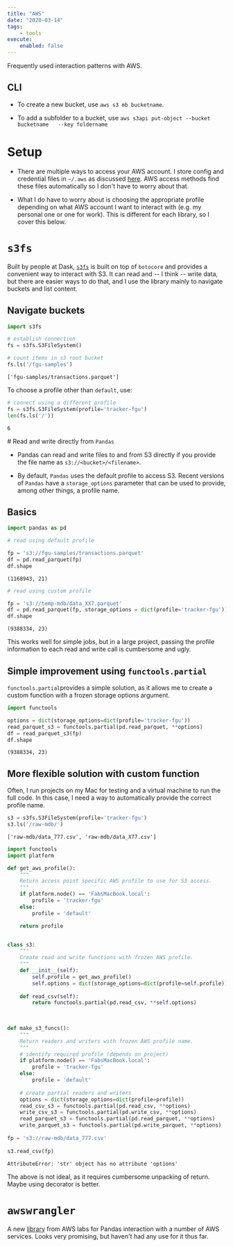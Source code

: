 ```yaml
---
title: "AWS"
date: "2020-03-14"
tags:
    - tools
execute:
    enabled: false
---
```


Frequently used interaction patterns with AWS.

## CLI

-   To create a new bucket, use `aws s3 mb bucketname`.

-   To add a subfolder to a bucket, use `aws s3api put-object --bucket bucketname   --key foldername`

# Setup

-   There are multiple ways to access your AWS account. I store config and credential files in `~/.aws` as discussed [here](https://docs.aws.amazon.com/cli/latest/userguide/cli-configure-files.html). AWS access methods find these files automatically so I don't have to worry about that.

-   What I do have to worry about is choosing the appropriate profile depending on what AWS account I want to interact with (e.g. my personal one or one for work). This is different for each library, so I cover this below.

# `s3fs`

Built by people at Dask, [`s3fs`](https://github.com/dask/s3fs) is built on top of `botocore` and provides a convenient way to interact with S3. It can read and -- I think -- write data, but there are easier ways to do that, and I use the library mainly to navigate buckets and list content.

## Navigate buckets

``` python
import s3fs

# establish connection
fs = s3fs.S3FileSystem()

# count items in s3 root bucket
fs.ls('/fgu-samples')
```

    ['fgu-samples/transactions.parquet']

To choose a profile other than `default`, use:

``` python
# connect using a different profile
fs = s3fs.S3FileSystem(profile='tracker-fgu')
len(fs.ls('/'))
```

    6

# Read and write directly from `Pandas`

-   Pandas can read and write files to and from S3 directly if you provide the file name as `s3://<bucket>/<filename>`.

-   By default, `Pandas` uses the default profile to access S3. Recent versions of `Pandas` have a `storage_options` parameter that can be used to provide, among other things, a profile name.

## Basics

``` python
import pandas as pd

# read using default profile 

fp = 's3://fgu-samples/transactions.parquet'
df = pd.read_parquet(fp)
df.shape
```

    (1168943, 21)

``` python
# read using custom profile

fp = 's3://temp-mdb/data_XX7.parquet'
df = pd.read_parquet(fp, storage_options = dict(profile='tracker-fgu'))
df.shape
```

    (9388334, 23)

This works well for simple jobs, but in a large project, passing the profile information to each read and write call is cumbersome and ugly.

## Simple improvement using `functools.partial`

`functools.partial`provides a simple solution, as it allows me to create a custom function with a frozen storage options argument.

``` python
import functools

options = dict(storage_options=dict(profile='tracker-fgu'))
read_parquet_s3 = functools.partial(pd.read_parquet, **options)
df = read_parquet_s3(fp)
df.shape
```

    (9388334, 23)

## More flexible solution with custom function

Often, I run projects on my Mac for testing and a virtual machine to run the full code. In this case, I need a way to automatically provide the correct profile name.

``` python
s3 = s3fs.S3FileSystem(profile='tracker-fgu')
s3.ls('/raw-mdb/')
```

    ['raw-mdb/data_777.csv', 'raw-mdb/data_X77.csv']

``` python
import functools
import platform

def get_aws_profile():
    """
    Return access point specific AWS profile to use for S3 access.
    """
    if platform.node() == 'FabsMacBook.local':
        profile = 'tracker-fgu'
    else:
        profile = 'default'

    return profile


class s3:
    """
    Create read and write functions with frozen AWS profile.
    """
    def __init__(self):
        self.profile = get_aws_profile()
        self.options = dict(storage_options=dict(profile=self.profile))
        
    def read_csv(self):
        return functools.partial(pd.read_csv, **self.options)
    
    

def make_s3_funcs():
    """
    Return readers and writers with frozen AWS profile name.
    """
    # identify required profile (depends on project)
    if platform.node() == 'FabsMacBook.local':
        profile = 'tracker-fgu'
    else:
        profile = 'default'
        
    # create partial readers and writers
    options = dict(storage_options=dict(profile=profile))
    read_csv_s3 = functools.partial(pd.read_csv, **options)
    write_csv_s3 = functools.partial(pd.write_csv, **options)
    read_parquet_s3 = functools.partial(pd.read_parquet, **options)
    write_parquet_s3 = functools.partial(pd.write_parquet, **options)
    
fp = 's3://raw-mdb/data_777.csv'
    
s3.read_csv(fp)
```

    AttributeError: 'str' object has no attribute 'options'

The above is not ideal, as it requires cumbersome unpacking of return. Maybe using decorator is better.

# `awswrangler`

A new [library](https://github.com/awslabs/aws-data-wrangler) from AWS labs for Pandas interaction with a number of AWS services. Looks very promising, but haven't had any use for it thus far.

